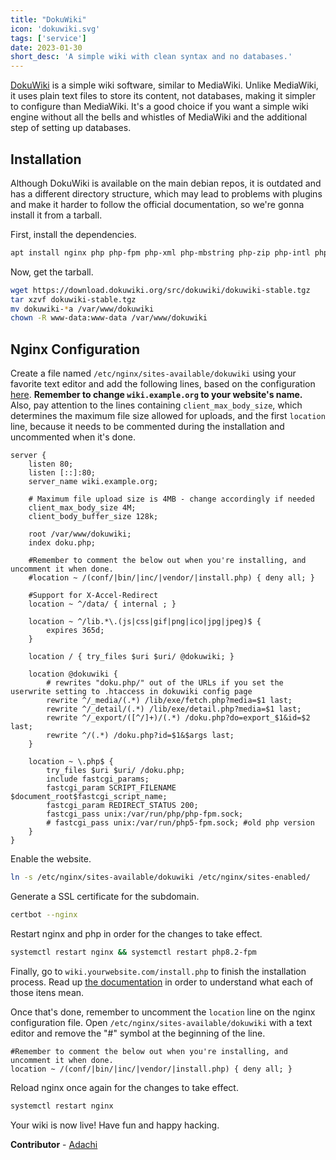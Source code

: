 ```yaml
---
title: "DokuWiki"
icon: 'dokuwiki.svg'
tags: ['service']
date: 2023-01-30
short_desc: 'A simple wiki with clean syntax and no databases.'
---
```


[DokuWiki](https://www.dokuwiki.org) is a simple wiki software, similar to MediaWiki. Unlike MediaWiki, it uses plain text files to store its content, not databases, making it simpler to configure than MediaWiki. It's a good choice if you want a simple wiki engine without all the bells and whistles of MediaWiki and the additional step of setting up databases.

## Installation

Although DokuWiki is available on the main debian repos, it is outdated and has a different directory structure, which may lead to problems with plugins and make it harder to follow the official documentation, so we're gonna install it from a tarball.

First, install the dependencies.

```sh
apt install nginx php php-fpm php-xml php-mbstring php-zip php-intl php-gd
```

Now, get the tarball.

```sh
wget https://download.dokuwiki.org/src/dokuwiki/dokuwiki-stable.tgz
tar xzvf dokuwiki-stable.tgz
mv dokuwiki-*a /var/www/dokuwiki
chown -R www-data:www-data /var/www/dokuwiki
```

## Nginx Configuration

Create a file named `/etc/nginx/sites-available/dokuwiki` using your favorite text editor and add the following lines, based on the configuration [here](https://www.dokuwiki.org/install:nginx). **Remember to change `wiki.example.org` to your website's name.** Also, pay attention to the lines containing `client_max_body_size`, which determines the maximum file size allowed for uploads, and the first `location` line, because it needs to be commented during the installation and uncommented when it's done.

```nginx
server {
    listen 80;
    listen [::]:80;
    server_name wiki.example.org;

    # Maximum file upload size is 4MB - change accordingly if needed
    client_max_body_size 4M;
    client_body_buffer_size 128k;

    root /var/www/dokuwiki;
    index doku.php;

    #Remember to comment the below out when you're installing, and uncomment it when done.
    #location ~ /(conf/|bin/|inc/|vendor/|install.php) { deny all; }

    #Support for X-Accel-Redirect
    location ~ ^/data/ { internal ; }

    location ~ ^/lib.*\.(js|css|gif|png|ico|jpg|jpeg)$ {
        expires 365d;
    }

    location / { try_files $uri $uri/ @dokuwiki; }

    location @dokuwiki {
        # rewrites "doku.php/" out of the URLs if you set the userwrite setting to .htaccess in dokuwiki config page
        rewrite ^/_media/(.*) /lib/exe/fetch.php?media=$1 last;
        rewrite ^/_detail/(.*) /lib/exe/detail.php?media=$1 last;
        rewrite ^/_export/([^/]+)/(.*) /doku.php?do=export_$1&id=$2 last;
        rewrite ^/(.*) /doku.php?id=$1&$args last;
    }

    location ~ \.php$ {
        try_files $uri $uri/ /doku.php;
        include fastcgi_params;
        fastcgi_param SCRIPT_FILENAME $document_root$fastcgi_script_name;
        fastcgi_param REDIRECT_STATUS 200;
        fastcgi_pass unix:/var/run/php/php-fpm.sock;
        # fastcgi_pass unix:/var/run/php5-fpm.sock; #old php version
    }
}
```

Enable the website.

```sh
ln -s /etc/nginx/sites-available/dokuwiki /etc/nginx/sites-enabled/
```

Generate a SSL certificate for the subdomain.

```sh
certbot --nginx
```

Restart nginx and php in order for the changes to take effect.

```sh
systemctl restart nginx && systemctl restart php8.2-fpm
```

Finally, go to `wiki.yourwebsite.com/install.php` to finish the installation process. Read up [the documentation](https://www.dokuwiki.org/installer) in order to understand what each of those itens mean.

Once that's done, remember to uncomment the `location` line on the nginx configuration file. Open `/etc/nginx/sites-available/dokuwiki` with a text editor and remove the "#" symbol at the beginning of the line.

```nginx
#Remember to comment the below out when you're installing, and uncomment it when done.
location ~ /(conf/|bin/|inc/|vendor/|install.php) { deny all; }
```

Reload nginx once again for the changes to take effect.

```sh
systemctl restart nginx
```

Your wiki is now live! Have fun and happy hacking.

**Contributor** - [Adachi](https://github.com/AdachiWasRight)

